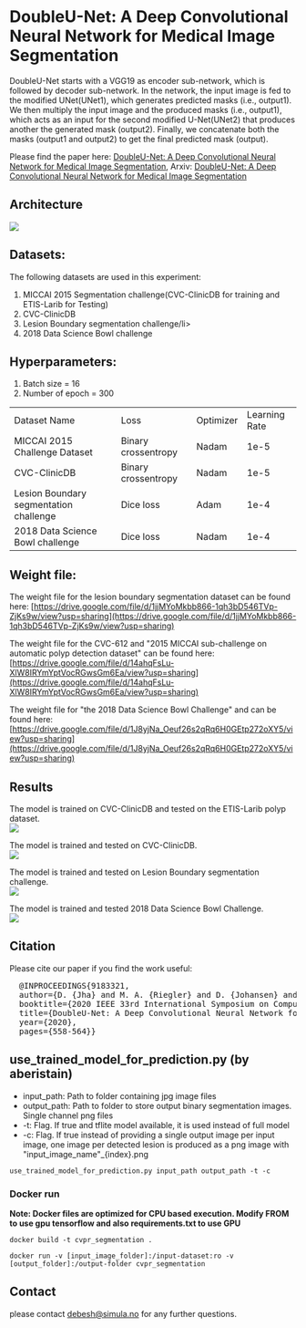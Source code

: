 # DoubleU-Net: A Deep Convolutional Neural Network for Medical Image Segmentation
DoubleU-Net starts with a VGG19 as encoder sub-network, which is followed by decoder sub-network. In the network, the input image is fed to the modified UNet(UNet1), which generates predicted masks (i.e., output1). We then multiply the input image and the produced masks (i.e., output1), which acts as an input for the second modified U-Net(UNet2) that produces another the generated mask (output2). Finally, we concatenate both the masks (output1 and output2) to get the final predicted mask (output). <br/>

Please find the paper here: [DoubleU-Net: A Deep Convolutional Neural
Network for Medical Image Segmentation](https://ieeexplore.ieee.org/stamp/stamp.jsp?tp=&arnumber=9183321), Arxiv: [DoubleU-Net: A Deep Convolutional Neural
Network for Medical Image Segmentation](https://arxiv.org/pdf/2006.04868.pdf)

## Architecture
<img src="img/DoubleU-Net.png">

## Datasets:
The following datasets are used in this experiment:
<ol>
  <li>MICCAI 2015 Segmentation challenge(CVC-ClinicDB for training and ETIS-Larib for Testing)</li>
  <li>CVC-ClinicDB</li>
  <li>Lesion Boundary segmentation challenge/li>
  <li> 2018 Data Science Bowl challenge</li>
 </ol>

## Hyperparameters:
 
 <ol>
  <li>Batch size = 16</li> 
  <li>Number of epoch = 300</li>
</ol>
<table>
  <tr> <td> Dataset Name</td> <td>Loss</td> <td>Optimizer</td> <td>Learning Rate</td>  </tr>
  <tr> <td>MICCAI 2015 Challenge Dataset</td> <td>Binary crossentropy</td> <td>Nadam</td> <td>1e-5</td> </tr>
  <tr> <td>CVC-ClinicDB</td> <td>Binary crossentropy</td> <td>Nadam</td> <td>1e-5</td> </tr>
  <tr> <td>Lesion Boundary segmentation challenge</td> <td>Dice loss</td> <td>Adam</td> <td>1e-4</td> </tr>
  <tr> <td>2018 Data Science Bowl challenge</td><td>Dice loss</td> <td>Nadam</td> <td>1e-4</td> </tr>
 </table>
 
## Weight file:
The weight file for the lesion boundary segmentation dataset can be found here:
[https://drive.google.com/file/d/1jjMYoMkbb866-1qh3bD546TVp-ZjKs9w/view?usp=sharing](https://drive.google.com/file/d/1jjMYoMkbb866-1qh3bD546TVp-ZjKs9w/view?usp=sharing)

The weight file for the CVC-612 and "2015 MICCAI sub-challenge on automatic polyp detection dataset"  can be found here:
[https://drive.google.com/file/d/14ahqFsLu-XlW8IRYmYptVocRGwsGm6Ea/view?usp=sharing](https://drive.google.com/file/d/14ahqFsLu-XlW8IRYmYptVocRGwsGm6Ea/view?usp=sharing)

The weight file for "the 2018 Data Science Bowl Challenge" and can be found here:
[https://drive.google.com/file/d/1J8yjNa_Oeuf26s2qRq6H0GEtp272oXY5/view?usp=sharing](https://drive.google.com/file/d/1J8yjNa_Oeuf26s2qRq6H0GEtp272oXY5/view?usp=sharing)

## Results
The model is trained on CVC-ClinicDB and tested on the ETIS-Larib polyp dataset. <br/>
<img src="img/gastro1.png">

The model is trained and tested on CVC-ClinicDB. <br/>
<img src="img/gastro.png">

The model is trained and tested on Lesion Boundary segmentation challenge. <br/>
<img src="img/skin.png">

The model is trained and tested 2018 Data Science Bowl Challenge. <br/>
<img src="img/nuclie.png">

## Citation
Please cite our paper if you find the work useful: 
<pre>
  @INPROCEEDINGS{9183321,
  author={D. {Jha} and M. A. {Riegler} and D. {Johansen} and P. {Halvorsen} and H. D. {Johansen}},
  booktitle={2020 IEEE 33rd International Symposium on Computer-Based Medical Systems (CBMS)}, 
  title={DoubleU-Net: A Deep Convolutional Neural Network for Medical Image Segmentation}, 
  year={2020},
  pages={558-564}}
</pre>

## use_trained_model_for_prediction.py (by aberistain)

* input_path: Path to folder containing jpg image files
* output_path: Path to folder to store output binary segmentation images. Single channel png files
* -t: Flag. If true and tflite model available, it is used instead of full model
* -c: Flag. If true instead of providing a single output image per input image, one image per detected lesion is produced as a png image with "input_image_name"_{index}.png

`use_trained_model_for_prediction.py input_path output_path -t -c`

### Docker run
**Note: Docker files are optimized for CPU based execution. Modify FROM to use gpu tensorflow and also requirements.txt to use GPU**

`docker build -t cvpr_segmentation .` 

`docker run -v [input_image_folder]:/input-dataset:ro -v [output_folder]:/output-folder cvpr_segmentation`

## Contact
please contact debesh@simula.no for any further questions. 

